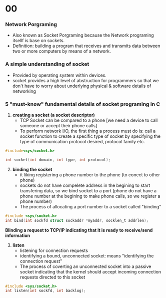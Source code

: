 # 00 
### Network Porgraming 
  - Also known as Socket Porgraming because the Network programing itsellf is
  base on sockets.
  - Definition: building a program that receives and transmits data between two
  or more computers by means of a network.


### A simple understanding of socket
  - Provided  by operating system within devices.
  - socket provides a high level of abstruction for programmers so that we don't
  have to worry about underlying physical & software details of networking


### 5 "must-know" fundamental details of socket programing in C
1. **creating a socket (a socket descriptor)**
    * TCP Socket can be compared to a phone 
      [we need a device to call someone or accept their phone calls] 
    * To perform network I/O, the first thing a process must do is:
      call a socket function to create a specific type of socket by specifying
      the type of communication protocol  desired, protocol family etc.

```C
#include<sys/socket.h>

int socket(int domain, int type, int protocol);

```

2. **binding the socket**
    * it liking registering a phone number to the phone (to conect to other phone)
    * sockets do not have compelete address in the begining to start transfering data,
    so we bind socket to a port (phone do not have a phone number at the begining 
    to make phone calls, so we register a phone number)
    * The process of allocating a port number to a socket called "binding"

```C
#include <sys/socket.h>
int bind(int sockfd struct sockaddr *myaddr, socklen_t addrlen);
```

**Blinding a request to TCP/IP indicating that it is ready to receive/send information**

3. **listen**
    * listening for connection requests
    * identifying a bound, unconnected socket: means "identifying the connection request"
    * The process of coverting an unconnected socket into a passive socket
    indicating that the kernel should accept incoming connection  requests directed to this socket

```C
#include <sys/socket.h>
int listen(int sockfd, int backlog);
```



















